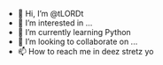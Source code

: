 - 👋 Hi, I’m @tLORDt
- 👀 I’m interested in ...
- 🌱 I’m currently learning Python
- 💞️ I’m looking to collaborate on ...
- 📫 How to reach me in deez stretz yo

<!---
tLORDt/tLORDt is a ✨ special ✨ repository because its `README.md` (this file) appears on your GitHub profile.
You can click the Preview link to take a look at your changes.
--->
